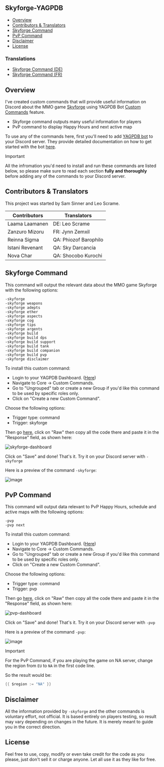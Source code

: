 ## Skyforge-YAGPDB
- [Overview](#overview)
- [Contributors & Translators](#contributors--translators)
- [Skyforge Command](#skyforge-command)
- [PvP Command](#pvp-command)
- [Disclaimer](#disclaimer)
- [License](#license)

### Translations
- [Skyforge Command (DE)](https://github.com/Samillion/skyforge-yagpdb/tree/main/translations#skyforge-de-command)
- [Skyforge Command (FR)](https://github.com/Samillion/skyforge-yagpdb/tree/main/translations#skyforge-fr-command)

## Overview
I've created custom commands that will provide useful information on Discord about the MMO game [Skyforge](https://sf.my.games/en) using YAGPDB Bot [Custom Commands](https://docs.yagpdb.xyz/commands/custom-commands) feature.

- Skyforge command outputs many useful information for players
- PvP command to display Happy Hours and next active map

To use any of the commands here, first you'll need to add [YAGPDB bot](https://yagpdb.xyz/) to your Discord server. They provide detailed documentation on how to get started with the bot [here](https://docs.yagpdb.xyz/getting-started).

> [!IMPORTANT]
> All the infromation you'd need to install and run these commands are listed below, so please make sure to read each section **fully and thoroughly** before adding any of the commands to your Discord server.

## Contributors & Translators
This project was started by Sam Sinner and Leo Scrame.

| Contributors | Translators |
| ------ | ------ |
| Laama Laamanen | DE: Leo Scrame |
| Zanzuro Mizoru | FR: Jynn Zemxil |
| Reinna Sigma | QA: Phiozof Barophilo |
| Istani Revenant | QA: Sky Darcancia |
| Nova Char | QA: Shocobo Kurochi |

## Skyforge Command
This command will output the relevant data about the MMO game Skyforge with the following options:
```
-skyforge
-skyforge weapons
-skyforge adepts
-skyforge ether
-skyforge aspects
-skyforge cog
-skyforge tips
-skyforge argents
-skyforge build
-skyforge build dps
-skyforge build support
-skyforge build tank
-skyforge build companion
-skyforge build pvp
-skyforge disclaimer
```

To install this custom command:
- Login to your YAGPDB Dashboard. ([Here](https://yagpdb.xyz/manage))
- Navigate to Core -> Custom Commands.
- Go to "Ungrouped" tab or create a new Group if you'd like this command to be used by specific roles only.
- Click on "Create a new Custom Command".

Choose the following options:
- Trigger type: command
- Trigger: skyforge

Then go [here](https://github.com/Samillion/skyforge-yagpdb/blob/main/skyforge-command.go), click on "Raw" then copy all the code there and paste it in the "Response" field, as shown here:

![skyforge-dashboard](https://i.imgur.com/HXHfqQE.jpeg)

Click on "Save" and done! That's it. Try it on your Discord server with `-skyforge`

Here is a preview of the command `-skyforge`:

![image](https://github.com/Samillion/skyforge-yagpdb/assets/17427046/390399fa-490a-4532-9a39-deac233d4458)

## PvP Command
This command will output data relevant to PvP Happy Hours, schedule and active maps with the following options:
```
-pvp
-pvp next
```

To install this custom command:
- Login to your YAGPDB Dashboard. ([Here](https://yagpdb.xyz/manage))
- Navigate to Core -> Custom Commands.
- Go to "Ungrouped" tab or create a new Group if you'd like this command to be used by specific roles only.
- Click on "Create a new Custom Command".

Choose the following options:
- Trigger type: command
- Trigger: pvp

Then go [here](https://github.com/Samillion/skyforge-yagpdb/blob/main/pvp-command.go), click on "Raw" then copy all the code there and paste it in the "Response" field, as shown here:

![pvp-dashboard](https://i.imgur.com/l9LilzK.jpeg)

Click on "Save" and done! That's it. Try it on your Discord server with `-pvp`

Here is a preview of the command `-pvp`:

![image](https://github.com/Samillion/skyforge-yagpdb/assets/17427046/f0d61e79-e39c-46e5-8f99-3e0b4bd07c91)

> [!IMPORTANT]
> For the PvP Command, if you are playing the game on NA server, change the region from `EU` to `NA` in the first code line.

So the result would be:
```go
{{ $region := "NA" }}
```

## Disclaimer
All the information provided by `-skyforge` and the other commands is voluntary effort, not official. It is based entirely on players testing, so result may vary depending on changes in the future. It is merely meant to guide you in the correct direction.

## License
Feel free to use, copy, modify or even take credit for the code as you please, just don't sell it or charge anyone. Let all use it as they like for free.

